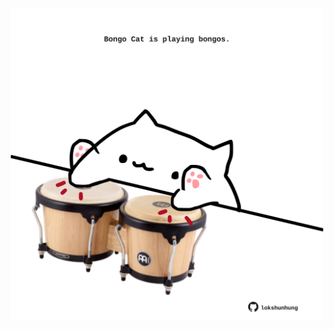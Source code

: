 <!-- built at 26/03/2021, 17:35:59 UTC -->
<p align="center">
  <img width="500" height="500" src="./ReadmeImage.svg">
</p>
